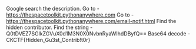 Google search the description.
Go to - https://thespacetoolkit.pythonanywhere.com
Go to - https://thespacetoolkit.pythonanywhere.com/email-notif.html
Find the hidden contributor.
Find the string - Q0tDVEZ7SGlkZGVuX0d1M3N0X0NvbnRyaWIhdDByfQ==
Base64 decode - CKCTF{Hidden_Gu3st_Contrib!t0r}
